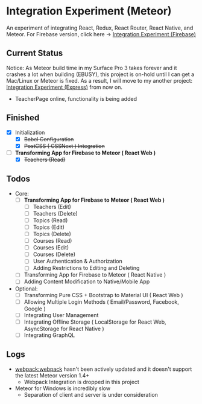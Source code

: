 # Integration Experiment (Meteor)
An experiment of integrating React, Redux, React Router, React Native, and Meteor.
For Firebase version, click here -> [Integration Experiment (Firebase)](https://github.com/exchange321/integration-experiment-firebase/)

## Current Status
Notice: As Meteor build time in my Surface Pro 3 takes forever and it crashes a lot when building (EBUSY), this project is on-hold until I can get a Mac/Linux or Meteor is fixed. As a result, I will move to my another project: [Integration Experiment (Express)](https://github.com/exchange321/integration-experiment-express) from now on. 
* TeacherPage online, functionality is being added

## Finished
- [x] Initialization
    - [x] ~~Babel Configuration~~
    - [x] ~~PostCSS ( CSSNext ) Integration~~
- [ ] **Transforming App for Firebase to Meteor ( React Web )**
    - [x] ~~Teachers (Read)~~

## Todos
* Core:
    - [ ] **Transforming App for Firebase to Meteor ( React Web )**
        - [ ] Teachers (Edit)
        - [ ] Teachers (Delete)
        - [ ] Topics (Read)
        - [ ] Topics (Edit)
        - [ ] Topics (Delete)
        - [ ] Courses (Read)
        - [ ] Courses (Edit)
        - [ ] Courses (Delete)
        - [ ] User Authentication & Authorization
        - [ ] Adding Restrictions to Editing and Deleting
    - [ ] Transforming App for Firebase to Meteor ( React Native )
    - [ ] Adding Content Modification to Native/Mobile App
    
* Optional: 
    - [ ] Transforming Pure CSS + Bootstrap to Material UI ( React Web )
    - [ ] Allowing Multiple Login Methods ( Email/Password, Facebook, Google )
    - [ ] Integrating User Management
    - [ ] Integrating Offline Storage ( LocalStorage for React Web, AsyncStorage for React Native )
    - [ ] Integrating GraphQL
    
## Logs
* [webpack:webpack](https://atmospherejs.com/webpack/webpack) hasn't been actively updated and it doesn't support the latest Meteor version 1.4+
    - Webpack Integration is dropped in this project
* Meteor for Windows is incredibly slow
    - Separation of client and server is under consideration
